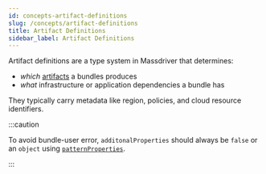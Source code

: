```yaml
---
id: concepts-artifact-definitions
slug: /concepts/artifact-definitions
title: Artifact Definitions
sidebar_label: Artifact Definitions
---
```


Artifact definitions are a type system in Massdriver that determines:

* _which_ [artifacts](#artifacts) a bundles produces
* _what_ infrastructure or application dependencies a bundle has

They typically carry metadata like region, policies, and cloud resource identifiers.

:::caution

To avoid bundle-user error, `additonalProperties` should always be `false` or an `object` using [`patternProperties`](http://json-schema.org/understanding-json-schema/reference/object.html#pattern-properties).

:::
